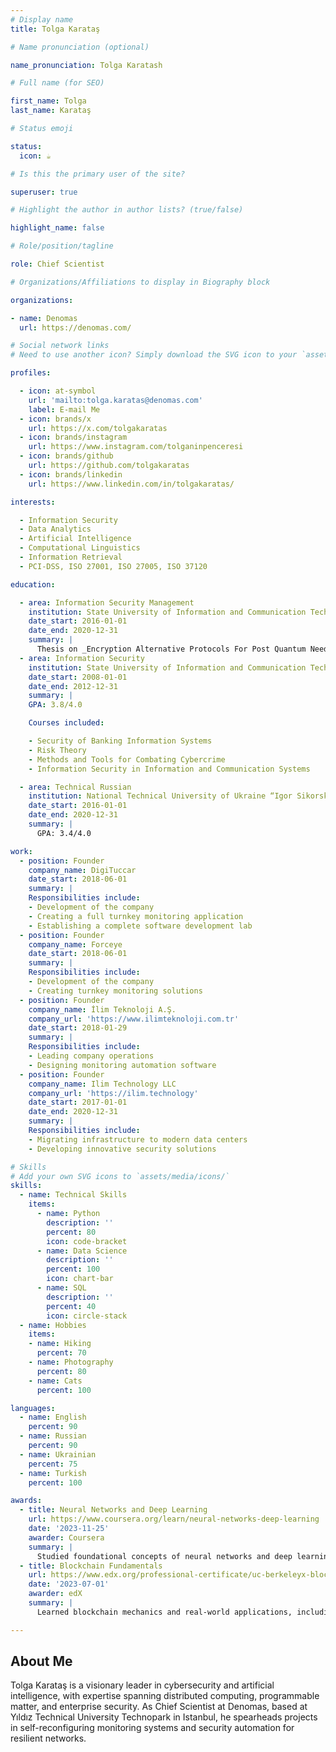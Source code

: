 ```yaml
---
# Display name
title: Tolga Karataş

# Name pronunciation (optional)

name_pronunciation: Tolga Karatash

# Full name (for SEO)

first_name: Tolga
last_name: Karataş

# Status emoji

status:
  icon: ☕️

# Is this the primary user of the site?

superuser: true

# Highlight the author in author lists? (true/false)

highlight_name: false

# Role/position/tagline

role: Chief Scientist

# Organizations/Affiliations to display in Biography block

organizations:

- name: Denomas
  url: https://denomas.com/

# Social network links
# Need to use another icon? Simply download the SVG icon to your `assets/media/icons/` folder.

profiles:

  - icon: at-symbol
    url: 'mailto:tolga.karatas@denomas.com'
    label: E-mail Me
  - icon: brands/x
    url: https://x.com/tolgakaratas
  - icon: brands/instagram
    url: https://www.instagram.com/tolganinpenceresi
  - icon: brands/github
    url: https://github.com/tolgakaratas
  - icon: brands/linkedin
    url: https://www.linkedin.com/in/tolgakaratas/

interests:

  - Information Security
  - Data Analytics
  - Artificial Intelligence
  - Computational Linguistics
  - Information Retrieval
  - PCI-DSS, ISO 27001, ISO 27005, ISO 37120

education:

  - area: Information Security Management
    institution: State University of Information and Communication Technologies - Ukraine
    date_start: 2016-01-01
    date_end: 2020-12-31
    summary: |
      Thesis on _Encryption Alternative Protocols For Post Quantum Needs_. Supervised by Prof. Joe Smith. Presented papers at 5 IEEE conferences with contributions published in 2 Springer journals.
  - area: Information Security
    institution: State University of Information and Communication Technologies - Ukraine
    date_start: 2008-01-01
    date_end: 2012-12-31
    summary: |
    GPA: 3.8/4.0

    Courses included:

    - Security of Banking Information Systems
    - Risk Theory
    - Methods and Tools for Combating Cybercrime
    - Information Security in Information and Communication Systems

  - area: Technical Russian
    institution: National Technical University of Ukraine “Igor Sikorsky Kyiv Polytechnic Institute”
    date_start: 2016-01-01
    date_end: 2020-12-31
    summary: |
      GPA: 3.4/4.0

work:
  - position: Founder
    company_name: DigiTuccar
    date_start: 2018-06-01
    summary: |
    Responsibilities include:
    - Development of the company
    - Creating a full turnkey monitoring application
    - Establishing a complete software development lab
  - position: Founder
    company_name: Forceye
    date_start: 2018-06-01
    summary: |
    Responsibilities include:
    - Development of the company
    - Creating turnkey monitoring solutions
  - position: Founder
    company_name: İlim Teknoloji A.Ş.
    company_url: 'https://www.ilimteknoloji.com.tr'
    date_start: 2018-01-29
    summary: |
    Responsibilities include:
    - Leading company operations
    - Designing monitoring automation software
  - position: Founder
    company_name: Ilim Technology LLC
    company_url: 'https://ilim.technology'
    date_start: 2017-01-01
    date_end: 2020-12-31
    summary: |
    Responsibilities include:
    - Migrating infrastructure to modern data centers
    - Developing innovative security solutions

# Skills
# Add your own SVG icons to `assets/media/icons/`
skills:
  - name: Technical Skills
    items:
      - name: Python
        description: ''
        percent: 80
        icon: code-bracket
      - name: Data Science
        description: ''
        percent: 100
        icon: chart-bar
      - name: SQL
        description: ''
        percent: 40
        icon: circle-stack
  - name: Hobbies
    items:
    - name: Hiking
      percent: 70
    - name: Photography
      percent: 80
    - name: Cats
      percent: 100

languages:
  - name: English
    percent: 90
  - name: Russian
    percent: 90
  - name: Ukrainian
    percent: 75
  - name: Turkish
    percent: 100

awards:
  - title: Neural Networks and Deep Learning
    url: https://www.coursera.org/learn/neural-networks-deep-learning
    date: '2023-11-25'
    awarder: Coursera
    summary: |
      Studied foundational concepts of neural networks and deep learning. Gained expertise in building, training, and deploying deep neural networks.
  - title: Blockchain Fundamentals
    url: https://www.edx.org/professional-certificate/uc-berkeleyx-blockchain-fundamentals
    date: '2023-07-01'
    awarder: edX
    summary: |
      Learned blockchain mechanics and real-world applications, including Bitcoin, Ethereum, and smart contracts.

---
```


## About Me

Tolga Karataş is a visionary leader in cybersecurity and artificial intelligence, with expertise spanning distributed computing, programmable matter, and enterprise security. As Chief Scientist at Denomas, based at Yıldız Technical University Technopark in Istanbul, he spearheads projects in self-reconfiguring monitoring systems and security automation for resilient networks.